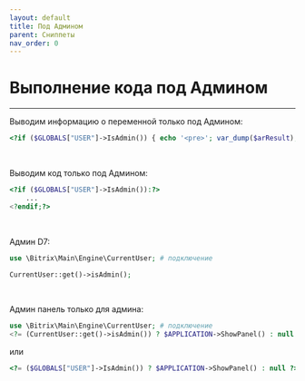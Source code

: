 ```yaml
---
layout: default
title: Под Админом
parent: Сниппеты
nav_order: 0
---
```


# Выполнение кода под Админом

---

Выводим информацию о переменной только под Админом:
```php
<?if ($GLOBALS["USER"]->IsAdmin()) { echo '<pre>'; var_dump($arResult); echo '</pre>'; }?>
```

<br>

Выводим код только под Админом:
```php
<?if ($GLOBALS["USER"]->IsAdmin()):?>
    ...
<?endif;?>
```

<br>

Админ D7:
```php
use \Bitrix\Main\Engine\CurrentUser; # подключение

CurrentUser::get()->isAdmin();
```

<br>

Админ панель только для админа:
```php
use \Bitrix\Main\Engine\CurrentUser; # подключение
<?= (CurrentUser::get()->isAdmin()) ? $APPLICATION->ShowPanel() : null ?>
```

или
```php
<?= ($GLOBALS["USER"]->IsAdmin()) ? $APPLICATION->ShowPanel() : null ?>
```
